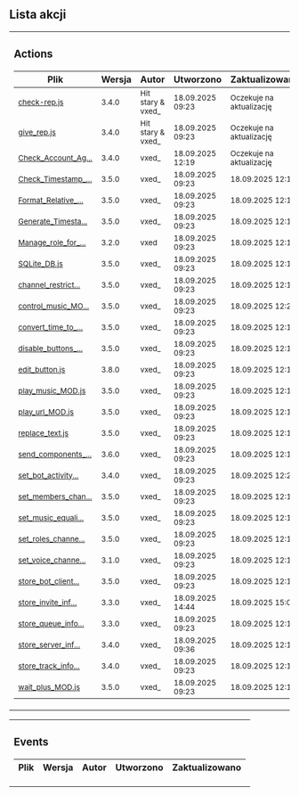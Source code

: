 

## Lista akcji
<!-- ACTIONS_TABLE_START -->

<table>
<tr>
  <td>

### Actions
| Plik | Wersja | Autor | Utworzono | Zaktualizowano
|------|--------|-------|-----------|----------------|
| <small>[check-rep.js](https://github.com/vxe3D/dbm-mods/blob/main/actions%2F%5BVX-C%5Dcheck-rep.js)</small> | <small>3.4.0</small> | <small>Hit stary & vxed_</small> | <small>18.09.2025 09:23</small> | <small>Oczekuje na aktualizację</small> |
| <small>[give_rep.js](https://github.com/vxe3D/dbm-mods/blob/main/actions%2F%5BVX-C%5Dgive_rep.js)</small> | <small>3.4.0</small> | <small>Hit stary & vxed_</small> | <small>18.09.2025 09:23</small> | <small>Oczekuje na aktualizację</small> |
| <small>[Check_Account_Ag...](https://github.com/vxe3D/dbm-mods/blob/main/actions%2F%5BVX%5DCheck_Account_Age.js)</small> | <small>3.4.0</small> | <small>vxed_</small> | <small>18.09.2025 12:19</small> | <small>Oczekuje na aktualizację</small> |
| <small>[Check_Timestamp_...](https://github.com/vxe3D/dbm-mods/blob/main/actions%2F%5BVX%5DCheck_Timestamp_Difference.js)</small> | <small>3.5.0</small> | <small>vxed_</small> | <small>18.09.2025 09:23</small> | <small>18.09.2025 12:19</small> |
| <small>[Format_Relative_...](https://github.com/vxe3D/dbm-mods/blob/main/actions%2F%5BVX%5DFormat_Relative_Time.js)</small> | <small>3.5.0</small> | <small>vxed_</small> | <small>18.09.2025 09:23</small> | <small>18.09.2025 12:19</small> |
| <small>[Generate_Timesta...](https://github.com/vxe3D/dbm-mods/blob/main/actions%2F%5BVX%5DGenerate_Timestamp.js)</small> | <small>3.5.0</small> | <small>vxed_</small> | <small>18.09.2025 09:23</small> | <small>18.09.2025 12:19</small> |
| <small>[Manage_role_for_...](https://github.com/vxe3D/dbm-mods/blob/main/actions%2F%5BVX%5DManage_role_for_All_members.js)</small> | <small>3.2.0</small> | <small>vxed</small> | <small>18.09.2025 09:23</small> | <small>18.09.2025 12:19</small> |
| <small>[SQLite_DB.js](https://github.com/vxe3D/dbm-mods/blob/main/actions%2F%5BVX%5DSQLite_DB.js)</small> | <small>3.5.0</small> | <small>vxed_</small> | <small>18.09.2025 09:23</small> | <small>18.09.2025 12:19</small> |
| <small>[channel_restrict...](https://github.com/vxe3D/dbm-mods/blob/main/actions%2F%5BVX%5Dchannel_restriction.js)</small> | <small>3.5.0</small> | <small>vxed_</small> | <small>18.09.2025 09:23</small> | <small>18.09.2025 12:19</small> |
| <small>[control_music_MO...](https://github.com/vxe3D/dbm-mods/blob/main/actions%2F%5BVX%5Dcontrol_music_MOD.js)</small> | <small>3.5.0</small> | <small>vxed_</small> | <small>18.09.2025 09:23</small> | <small>18.09.2025 12:21</small> |
| <small>[convert_time_to_...](https://github.com/vxe3D/dbm-mods/blob/main/actions%2F%5BVX%5Dconvert_time_to_seconds_MOD.js)</small> | <small>3.5.0</small> | <small>vxed_</small> | <small>18.09.2025 09:23</small> | <small>18.09.2025 12:19</small> |
| <small>[disable_buttons_...](https://github.com/vxe3D/dbm-mods/blob/main/actions%2F%5BVX%5Ddisable_buttons_select.js)</small> | <small>3.5.0</small> | <small>vxed_</small> | <small>18.09.2025 09:23</small> | <small>18.09.2025 12:19</small> |
| <small>[edit_button.js](https://github.com/vxe3D/dbm-mods/blob/main/actions%2F%5BVX%5Dedit_button.js)</small> | <small>3.8.0</small> | <small>vxed_</small> | <small>18.09.2025 09:23</small> | <small>18.09.2025 12:19</small> |
| <small>[play_music_MOD.js](https://github.com/vxe3D/dbm-mods/blob/main/actions%2F%5BVX%5Dplay_music_MOD.js)</small> | <small>3.5.0</small> | <small>vxed_</small> | <small>18.09.2025 09:23</small> | <small>18.09.2025 12:19</small> |
| <small>[play_url_MOD.js](https://github.com/vxe3D/dbm-mods/blob/main/actions%2F%5BVX%5Dplay_url_MOD.js)</small> | <small>3.5.0</small> | <small>vxed_</small> | <small>18.09.2025 09:23</small> | <small>18.09.2025 12:19</small> |
| <small>[replace_text.js](https://github.com/vxe3D/dbm-mods/blob/main/actions%2F%5BVX%5Dreplace_text.js)</small> | <small>3.5.0</small> | <small>vxed_</small> | <small>18.09.2025 09:23</small> | <small>18.09.2025 12:19</small> |
| <small>[send_components_...](https://github.com/vxe3D/dbm-mods/blob/main/actions%2F%5BVX%5Dsend_components_v2_MOD.js)</small> | <small>3.6.0</small> | <small>vxed_</small> | <small>18.09.2025 09:23</small> | <small>18.09.2025 12:19</small> |
| <small>[set_bot_activity...](https://github.com/vxe3D/dbm-mods/blob/main/actions%2F%5BVX%5Dset_bot_activity_MOD.js)</small> | <small>3.4.0</small> | <small>vxed_</small> | <small>18.09.2025 09:23</small> | <small>18.09.2025 12:20</small> |
| <small>[set_members_chan...](https://github.com/vxe3D/dbm-mods/blob/main/actions%2F%5BVX%5Dset_members_channel_perms.js)</small> | <small>3.5.0</small> | <small>vxed_</small> | <small>18.09.2025 09:23</small> | <small>18.09.2025 12:19</small> |
| <small>[set_music_equali...](https://github.com/vxe3D/dbm-mods/blob/main/actions%2F%5BVX%5Dset_music_equalizer_MOD.js)</small> | <small>3.5.0</small> | <small>vxed_</small> | <small>18.09.2025 09:23</small> | <small>18.09.2025 12:19</small> |
| <small>[set_roles_channe...](https://github.com/vxe3D/dbm-mods/blob/main/actions%2F%5BVX%5Dset_roles_channel_perms.js)</small> | <small>3.5.0</small> | <small>vxed_</small> | <small>18.09.2025 09:23</small> | <small>18.09.2025 12:19</small> |
| <small>[set_voice_channe...](https://github.com/vxe3D/dbm-mods/blob/main/actions%2F%5BVX%5Dset_voice_channel_status_MOD.js)</small> | <small>3.1.0</small> | <small>vxed_</small> | <small>18.09.2025 09:23</small> | <small>18.09.2025 12:19</small> |
| <small>[store_bot_client...](https://github.com/vxe3D/dbm-mods/blob/main/actions%2F%5BVX%5Dstore_bot_client_info.js)</small> | <small>3.5.0</small> | <small>vxed_</small> | <small>18.09.2025 09:23</small> | <small>18.09.2025 12:19</small> |
| <small>[store_invite_inf...](https://github.com/vxe3D/dbm-mods/blob/main/actions%2F%5BVX%5Dstore_invite_info.js)</small> | <small>3.3.0</small> | <small>vxed_</small> | <small>18.09.2025 14:44</small> | <small>18.09.2025 15:09</small> |
| <small>[store_queue_info...](https://github.com/vxe3D/dbm-mods/blob/main/actions%2F%5BVX%5Dstore_queue_info_MOD.js)</small> | <small>3.3.0</small> | <small>vxed_</small> | <small>18.09.2025 09:23</small> | <small>18.09.2025 12:19</small> |
| <small>[store_server_inf...](https://github.com/vxe3D/dbm-mods/blob/main/actions%2F%5BVX%5Dstore_server_info.js)</small> | <small>3.4.0</small> | <small>vxed_</small> | <small>18.09.2025 09:36</small> | <small>18.09.2025 12:19</small> |
| <small>[store_track_info...](https://github.com/vxe3D/dbm-mods/blob/main/actions%2F%5BVX%5Dstore_track_info_MOD.js)</small> | <small>3.4.0</small> | <small>vxed_</small> | <small>18.09.2025 09:23</small> | <small>18.09.2025 12:19</small> |
| <small>[wait_plus_MOD.js](https://github.com/vxe3D/dbm-mods/blob/main/actions%2F%5BVX%5Dwait_plus_MOD.js)</small> | <small>3.5.0</small> | <small>vxed_</small> | <small>18.09.2025 09:23</small> | <small>18.09.2025 12:19</small> |

  </td>
</tr>
</table>

<table>
<tr>
  <td>

### Events
| Plik | Wersja | Autor | Utworzono | Zaktualizowano
|------|--------|-------|-----------|----------------|


  </td>
</tr>
</table>

<!-- ACTIONS_TABLE_END -->
